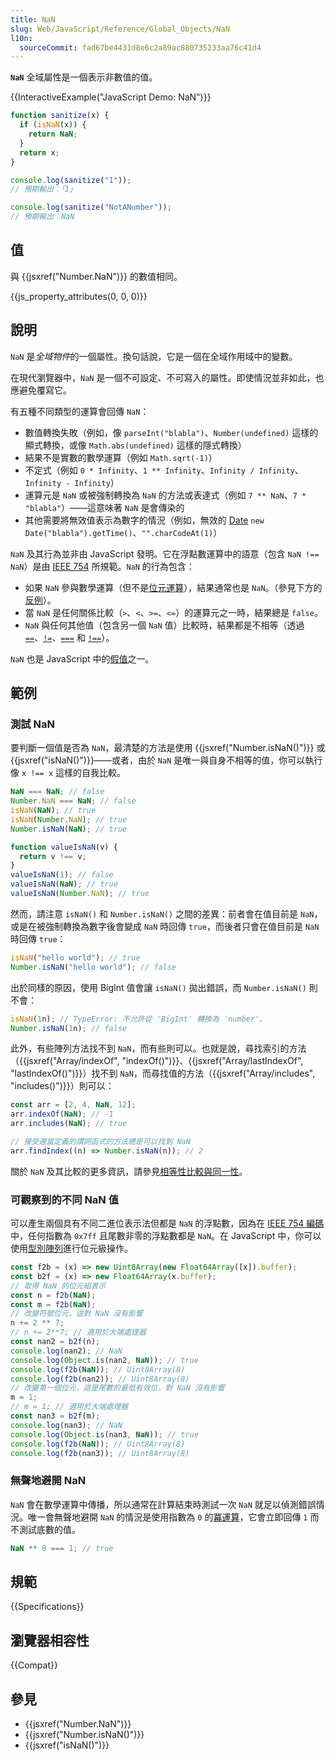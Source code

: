 ```yaml
---
title: NaN
slug: Web/JavaScript/Reference/Global_Objects/NaN
l10n:
  sourceCommit: fad67be4431d8e6c2a89ac880735233aa76c41d4
---
```


**`NaN`** 全域屬性是一個表示非數值的值。

{{InteractiveExample("JavaScript Demo: NaN")}}

```js interactive-example
function sanitize(x) {
  if (isNaN(x)) {
    return NaN;
  }
  return x;
}

console.log(sanitize("1"));
// 預期輸出：「1」

console.log(sanitize("NotANumber"));
// 預期輸出：NaN
```

## 值

與 {{jsxref("Number.NaN")}} 的數值相同。

{{js_property_attributes(0, 0, 0)}}

## 說明

`NaN` 是*全域物件*的一個屬性。換句話說，它是一個在全域作用域中的變數。

在現代瀏覽器中，`NaN` 是一個不可設定、不可寫入的屬性。即使情況並非如此，也應避免覆寫它。

有五種不同類型的運算會回傳 `NaN`：

- 數值轉換失敗（例如，像 `parseInt("blabla")`、`Number(undefined)` 這樣的顯式轉換，或像 `Math.abs(undefined)` 這樣的隱式轉換）
- 結果不是實數的數學運算（例如 `Math.sqrt(-1)`）
- 不定式（例如 `0 * Infinity`、`1 ** Infinity`、`Infinity / Infinity`、`Infinity - Infinity`）
- 運算元是 `NaN` 或被強制轉換為 `NaN` 的方法或表達式（例如 `7 ** NaN`、`7 * "blabla"`）——這意味著 `NaN` 是會傳染的
- 其他需要將無效值表示為數字的情況（例如，無效的 [Date](/zh-TW/docs/Web/JavaScript/Reference/Global_Objects/Date) `new Date("blabla").getTime()`、`"".charCodeAt(1)`）

`NaN` 及其行為並非由 JavaScript 發明。它在浮點數運算中的語意（包含 `NaN !== NaN`）是由 [IEEE 754](https://en.wikipedia.org/wiki/Double_precision_floating-point_format) 所規範。`NaN` 的行為包含：

- 如果 `NaN` 參與數學運算（但不是[位元運算](/zh-TW/docs/Web/JavaScript/Reference/Operators#位元移位運算子)），結果通常也是 `NaN`。（參見下方的[反例](#無聲地避開_nan)）。
- 當 `NaN` 是任何關係比較（`>`、`<`、`>=`、`<=`）的運算元之一時，結果總是 `false`。
- `NaN` 與任何其他值（包含另一個 `NaN` 值）比較時，結果都是不相等（透過 [`==`](/zh-TW/docs/Web/JavaScript/Reference/Operators/Equality)、[`!=`](/zh-TW/docs/Web/JavaScript/Reference/Operators/Inequality)、[`===`](/zh-TW/docs/Web/JavaScript/Reference/Operators/Strict_equality) 和 [`!==`](/zh-TW/docs/Web/JavaScript/Reference/Operators/Strict_inequality)）。

`NaN` 也是 JavaScript 中的[假值](/zh-TW/docs/Glossary/Falsy)之一。

## 範例

### 測試 NaN

要判斷一個值是否為 `NaN`，最清楚的方法是使用 {{jsxref("Number.isNaN()")}} 或 {{jsxref("isNaN()")}}——或者，由於 `NaN` 是唯一與自身不相等的值，你可以執行像 `x !== x` 這樣的自我比較。

```js
NaN === NaN; // false
Number.NaN === NaN; // false
isNaN(NaN); // true
isNaN(Number.NaN); // true
Number.isNaN(NaN); // true

function valueIsNaN(v) {
  return v !== v;
}
valueIsNaN(1); // false
valueIsNaN(NaN); // true
valueIsNaN(Number.NaN); // true
```

然而，請注意 `isNaN()` 和 `Number.isNaN()` 之間的差異：前者會在值目前是 `NaN`，或是在被強制轉換為數字後會變成 `NaN` 時回傳 `true`，而後者只會在值目前是 `NaN` 時回傳 `true`：

```js
isNaN("hello world"); // true
Number.isNaN("hello world"); // false
```

出於同樣的原因，使用 BigInt 值會讓 `isNaN()` 拋出錯誤，而 `Number.isNaN()` 則不會：

```js
isNaN(1n); // TypeError: 不允許從 'BigInt' 轉換為 'number'。
Number.isNaN(1n); // false
```

此外，有些陣列方法找不到 `NaN`，而有些則可以。也就是說，尋找索引的方法（{{jsxref("Array/indexOf", "indexOf()")}}、{{jsxref("Array/lastIndexOf", "lastIndexOf()")}}）找不到 `NaN`，而尋找值的方法（{{jsxref("Array/includes", "includes()")}}）則可以：

```js
const arr = [2, 4, NaN, 12];
arr.indexOf(NaN); // -1
arr.includes(NaN); // true

// 接受適當定義的謂詞函式的方法總是可以找到 NaN
arr.findIndex((n) => Number.isNaN(n)); // 2
```

關於 `NaN` 及其比較的更多資訊，請參見[相等性比較與同一性](/zh-TW/docs/Web/JavaScript/Guide/Equality_comparisons_and_sameness)。

### 可觀察到的不同 NaN 值

可以產生兩個具有不同二進位表示法但都是 `NaN` 的浮點數，因為在 [IEEE 754 編碼](https://en.wikipedia.org/wiki/NaN#Floating_point)中，任何指數為 `0x7ff` 且尾數非零的浮點數都是 `NaN`。在 JavaScript 中，你可以使用[型別陣列](/zh-TW/docs/Web/JavaScript/Guide/Typed_arrays)進行位元級操作。

```js
const f2b = (x) => new Uint8Array(new Float64Array([x]).buffer);
const b2f = (x) => new Float64Array(x.buffer);
// 取得 NaN 的位元組表示
const n = f2b(NaN);
const m = f2b(NaN);
// 改變符號位元，這對 NaN 沒有影響
n += 2 ** 7;
// n += 2**7; // 適用於大端處理器
const nan2 = b2f(n);
console.log(nan2); // NaN
console.log(Object.is(nan2, NaN)); // true
console.log(f2b(NaN)); // Uint8Array(8)
console.log(f2b(nan2)); // Uint8Array(8)
// 改變第一個位元，這是尾數的最低有效位，對 NaN 沒有影響
m = 1;
// m = 1; // 適用於大端處理器
const nan3 = b2f(m);
console.log(nan3); // NaN
console.log(Object.is(nan3, NaN)); // true
console.log(f2b(NaN)); // Uint8Array(8)
console.log(f2b(nan3)); // Uint8Array(8)
```

### 無聲地避開 NaN

`NaN` 會在數學運算中傳播，所以通常在計算結束時測試一次 `NaN` 就足以偵測錯誤情況。唯一會無聲地避開 `NaN` 的情況是使用指數為 `0` 的[冪運算](/zh-TW/docs/Web/JavaScript/Reference/Operators/Exponentiation)，它會立即回傳 `1` 而不測試底數的值。

```js
NaN ** 0 === 1; // true
```

## 規範

{{Specifications}}

## 瀏覽器相容性

{{Compat}}

## 參見

- {{jsxref("Number.NaN")}}
- {{jsxref("Number.isNaN()")}}
- {{jsxref("isNaN()")}}
